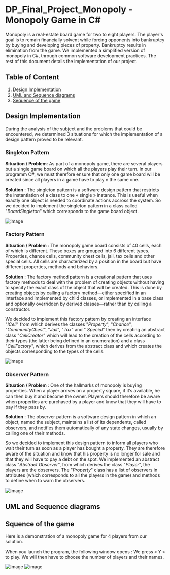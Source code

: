 # DP_Final_Project_Monopoly - Monopoly Game in C# 
Monopoly is a real-estate board game for two to eight players. The player's goal is to remain financially solvent while forcing opponents into bankruptcy by buying and developing pieces of property. Bankruptcy results in elimination from the game.
We implemented a simplified version of monopoly in C#, through common software development practices. The rest of this document details the implementation of our project.

## Table of Content 
1. [Design Implementation](#design_implementation)
2. [UML and Sequence diagrams](#uml_sequence_diag)
3. [Sequence of the game](#sequence_game)

## Design Implementation  <a name="design_implementation"></a>
During the analysis of the subject and the problems that could be encountered, we determined 3 situations for which the implementation of a design pattern proved to be relevant. 

### Singleton Pattern
**Situation / Problem**: As part of a monopoly game, there are several players but a single game board on which all the players play their turn. In our programm C#, we must therefore ensure that only one game board will be created since all players in a game have to play n the same one. 

**Solution** : The singleton pattern is a software design pattern that restricts the instantiation of a class to one « single » instance. This is useful when exactly one object is needed to coordinate actions accross the system. 
So we decided to implement the singleton pattern in a class called "_BoardSingleton_" which corresponds to the game board object. 

![image](https://user-images.githubusercontent.com/76529865/148659298-50329d36-82b4-4fc8-a6dc-970970cf0567.png)

### Factory Pattern
**Situation / Problem** : The monopoly game board consists of 40 cells, each of which is different. These boxes are grouped into 6 different types. Properties, chance cells, community chest cells, jail, tax cells and other special cells. All cells are characterized by a position in the board but have different properties, methods and behaviors. 

**Solution** : The factory method pattern is a creational pattern that uses factory methods to deal with the problem of creating objects without having to specify the exact class of the object that will be created. This is done by creating objects by calling a factory method—either specified in an interface and implemented by child classes, or implemented in a base class and optionally overridden by derived classes—rather than by calling a constructor.

We decided to implement this factory pattern by creating an interface "_ICell_" from which derives the classes "_Property_", "_Chance_", "_CommunityChest_", "_Jail_", "_Tax_" and " _Special_" then by creating an abstract class "_CellCreator_" which will lead to the creation of the cells according to their types (the latter being defined in an enumeration) and a class "_CellFactory_", which derives from the abstract class and which creates the objects corresponding to the types of the cells. 

![image](https://user-images.githubusercontent.com/76529865/148659442-6eb589e5-f0a6-46ad-9273-d923841b86b2.png)

### Observer Pattern
**Situation / Problem** : One of the hallmarks of monopoly is buying properties. When a player arrives on a property square, if it’s available, he can then buy it and become the owner. Players should therefore be aware when properties are purchased by a player and know that they will  have to pay if they pass by. 

**Solution** : The observer pattern is a software design pattern in which an object, named the subject, maintains a list of its dependents, called observers, and notifies them automatically of any state changes, usually by calling one of their methods.

So we decided to implement this design pattern to inform all players who wait their turn as soon as a player has bought a property. They are therefore aware of the situation and know that his property is no longer for sale and that they will have to pay a debt on the spot. We implemented an abstract class "_Abstract Observer_", from which derives the class "_Player_", the players are the observers. The "_Property_" class has a list of observers in attributes (which corresponds to all the players in the game) and methods to define when to warn the observers.

![image](https://user-images.githubusercontent.com/76529865/148659352-192c47bc-4205-41b3-92bc-96f7e8842f12.png)

## UML and Sequence diagrams <a name="uml_sequence_diag"></a>

## Squence of the game <a name="sequence_game"></a>
Here is a demonstration of a monopoly game for 4 players from our solution. 

When you launch the program, the following window opens : We press « Y » to play. We will then have to choose the number of players and their names.

![image](https://user-images.githubusercontent.com/76529865/148659498-8be3ebca-ce45-462f-9c85-102bc761fb89.png)
![image](https://user-images.githubusercontent.com/76529865/148659510-696d4763-7b95-4aee-b4d3-7459c7608a8e.png)







